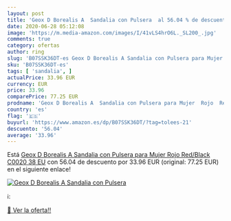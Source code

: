 ```yaml
---
layout: post
title: 'Geox D Borealis A  Sandalia con Pulsera  al 56.04 % de descuento'
date: 2020-06-28 05:12:08
image: 'https://m.media-amazon.com/images/I/41vLS4hrO6L._SL200_.jpg'
comments: true
category: ofertas
author: ring
slug: 'B07SSK36DT-es Geox D Borealis A Sandalia con Pulsera para Mujer Rojo...'
sku: 'B07SSK36DT-es'
tags: [ 'sandalia', ]
actualPrice: 33.96 EUR
currency: EUR
price: 33.96
comparePrice: 77.25 EUR
prodname: 'Geox D Borealis A  Sandalia con Pulsera para Mujer  Rojo  Red/Black C0020   38 EU'
country: 'es'
flag: '🇪🇸'
buyurl: 'https://www.amazon.es/dp/B07SSK36DT/?tag=tolees-21'
descuento: '56.04'
average: '33.96'
---
```


Está [Geox D Borealis A  Sandalia con Pulsera para Mujer  Rojo  Red/Black C0020   38 EU](https://www.amazon.es/dp/B07SSK36DT/?tag=tolees-21) con 56.04 de descuento por 33.96 EUR (original: 77.25 EUR) en el siguiente enlace!

[![Geox D Borealis A  Sandalia con Pulsera ](https://m.media-amazon.com/images/I/41vLS4hrO6L._SL200_.jpg)](https://www.amazon.es/dp/B07SSK36DT/?tag=tolees-21)

ℹ️:


[🛒 Ver la oferta!!](https://www.amazon.es/dp/B07SSK36DT/?tag=tolees-21)
